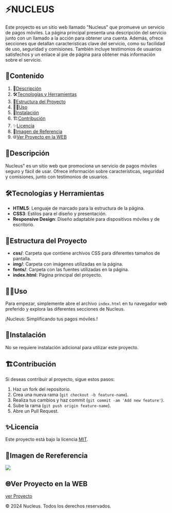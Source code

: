 # ⚡️NUCLEUS

Este proyecto es un sitio web llamado "Nucleus" que promueve un servicio de pagos móviles. La página principal presenta una descripción del servicio junto con un llamado a la acción para obtener una cuenta. Además, ofrece secciones que detallan características clave del servicio, como su facilidad de uso, seguridad y comisiones. También incluye testimonios de usuarios satisfechos y un enlace al pie de página para obtener más información sobre el servicio.

## 🎯Contenido

1. 📝[Descripción](#📝descripción)
2. 🛠️[Tecnologías y Herramientas](#🛠️tecnologías-y-herramientas)
3. 🚀[Estructura del Proyecto](#🚀estructura-del-proyecto)
4. 🧑‍💻[Uso](#🧑‍💻uso)
5. 📌[Instalación](#📌instalación)
6. 🏗️[Contribución](#🏗️contribución)
7. ✨[Licencia](#✨licencia)
8. 🙈[Imagen de Referencia](#🙈imagen-de-rereferencia)
9. 🌐[Ver Proyecto en la WEB](#🌐ver-proyecto-en-la-web)

## 📝Descripción

Nucleus" es un sitio web que promociona un servicio de pagos móviles seguro y fácil de usar. Ofrece información sobre características, seguridad y comisiones, junto con testimonios de usuarios.

## 🛠️Tecnologías y Herramientas

- **HTML5**: Lenguaje de marcado para la estructura de la página.
- **CSS3**: Estilos para el diseño y presentación.
- **Responsive Design**: Diseño adaptable para dispositivos móviles y de escritorio.

## 🚀Estructura del Proyecto

- **css/**: Carpeta que contiene archivos CSS para diferentes tamaños de pantalla.
- **img/**: Carpeta con imágenes utilizadas en la página.
- **fonts/**: Carpeta con las fuentes utilizadas en la página.
- **index.html**: Página principal del proyecto.

## 🧑‍💻Uso

Para empezar, simplemente abre el archivo `index.html` en tu navegador web preferido y explora las diferentes secciones de Nucleus.

¡Nucleus: Simplificando tus pagos móviles.!

## 📌Instalación

No se requiere instalación adicional para utilizar este proyecto.

## 🏗️Contribución

Si deseas contribuir al proyecto, sigue estos pasos:

1. Haz un fork del repositorio.
2. Crea una nueva rama (`git checkout -b feature-name`).
3. Realiza tus cambios y haz commit (`git commit -am 'Add new feature'`).
4. Sube la rama (`git push origin feature-name`).
5. Abre un Pull Request.

## ✨Licencia

Este proyecto está bajo la licencia [MIT](https://opensource.org/licenses/MIT).

## 🙈Imagen de Rereferencia

![](https://i.postimg.cc/Dw8ZW11K/nucleus.png)

## 🌐Ver Proyecto en la WEB

[ver Proyecto](https://jmatochepascual.github.io/Nucleus/)

© 2024 Nucleus. Todos los derechos reservados.
